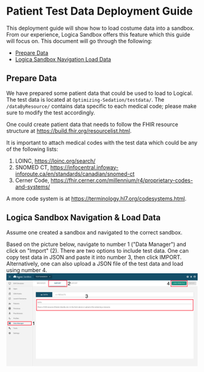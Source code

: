 # Patient Test Data Deployment Guide
This deployment guide will show how to load costume data into a sandbox. From our experience, Logica Sandbox offers this feature which this guide will focus on. This document will go through the following:

* [Prepare Data](#1-prepare-data)
* [Logica Sandbox Navigation Load Data](#logica-sandbox-navigation--load-data)

## Prepare Data
We have prepared some patient data that could be used to load to Logical. The test data is located at ```Optimizing-Sedation/testdata/```. The ```/dataByResource/``` contains data specific to each medical code; please make sure to modify the test accordingly.

One could create patient data that needs to follow the FHIR resource structure at https://build.fhir.org/resourcelist.html.

It is important to attach medical codes with the test data which could be any of the following lists: 
1. LOINC, https://loinc.org/search/
2. SNOMED CT, https://infocentral.infoway-inforoute.ca/en/standards/canadian/snomed-ct
3. Cerner Code, https://fhir.cerner.com/millennium/r4/proprietary-codes-and-systems/

A more code system is at https://terminology.hl7.org/codesystems.html.

## Logica Sandbox Navigation & Load Data
Assume one created a sandbox and navigated to the correct sandbox. 

Based on the picture below, navigate to number 1 ("Data Manager") and click on "Import" (2). There are two options to include test data. One can copy test data in JSON and paste it into number 3, then click IMPORT. Alternatively, one can also upload a JSON file of the test data and load using number 4.
![](./assets/sandbox/logica_1.png)